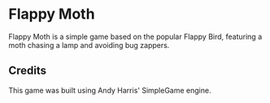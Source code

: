 # Flappy Moth

Flappy Moth is a simple game based on the popular Flappy Bird, featuring a moth chasing a lamp and avoiding bug zappers.

## Credits

This game was built using Andy Harris' SimpleGame engine.